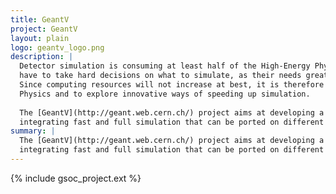 ```yaml
---
title: GeantV
project: GeantV
layout: plain
logo: geantv_logo.png
description: |
  Detector simulation is consuming at least half of the High-Energy Physics computing cycles, and even so, experiments
  have to take hard decisions on what to simulate, as their needs greatly surpass the availability of computing resources.
  Since computing resources will not increase at best, it is therefore necessary to sustain the progress of High-Energy
  Physics and to explore innovative ways of speeding up simulation.
  
  The [GeantV](http://geant.web.cern.ch/) project aims at developing a high performance detector simulation system
  integrating fast and full simulation that can be ported on different computing architectures, including accelerators.
summary: |
  The [GeantV](http://geant.web.cern.ch/) project aims at developing a high performance detector simulation system
  integrating fast and full simulation that can be ported on different computing architectures, including accelerators.
---
```


{% include gsoc_project.ext %}
